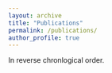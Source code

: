 ```yaml
---
layout: archive
title: "Publications"
permalink: /publications/
author_profile: true
---
```


<!---
{% if author.googlescholar %}
  #You can also find my articles on <u><a href="{{author.googlescholar}}">my Google Scholar profile</a>.</u>
{% endif %}

{% include base_path %}

{% for post in site.publications reversed %}
  #{% include archive-single.html %}
{% endfor %}
--->

In reverse chronlogical order.

